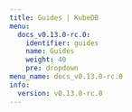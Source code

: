 ```yaml
---
title: Guides | KubeDB
menu:
  docs_v0.13.0-rc.0:
    identifier: guides
    name: Guides
    weight: 40
    pre: dropdown
menu_name: docs_v0.13.0-rc.0
info:
  version: v0.13.0-rc.0
---
```


